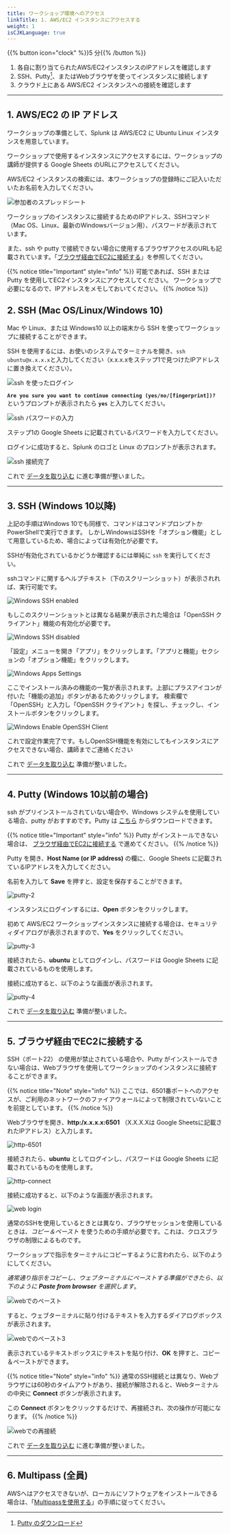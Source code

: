 ```yaml
---
title: ワークショップ環境へのアクセス
linkTitle: 1. AWS/EC2 インスタンスにアクセスする
weight: 1
isCJKLanguage: true
---
```


{{% button icon="clock" %}}5 分{{% /button %}}

1. 各自に割り当てられたAWS/EC2インスタンスのIPアドレスを確認します
2. SSH、Putty[^1]、またはWebブラウザを使ってインスタンスに接続します
3. クラウド上にある AWS/EC2 インスタンスへの接続を確認します

---

## 1. AWS/EC2 の IP アドレス

ワークショップの準備として、Splunk は AWS/EC2 に Ubuntu Linux インスタンスを用意しています。

ワークショップで使用するインスタンスにアクセスするには、ワークショップの講師が提供する Google Sheets のURLにアクセスしてください。

AWS/EC2 インスタンスの検索には、本ワークショップの登録時にご記入いただいたお名前を入力してください。

![参加者のスプレッドシート](../images/spreadsheet-info.png)

ワークショップのインスタンスに接続するためのIPアドレス、SSHコマンド（Mac OS、Linux、最新のWindowsバージョン用）、パスワードが表示されています。

また、ssh や putty で接続できない場合に使用するブラウザアクセスのURLも記載されています。「[ブラウザ経由でEC2に接続する](./#5-ブラウザ経由でec2に接続する)」を参照してください。

{{% notice title="Important" style="info" %}}
可能であれば、SSH または Putty を使用してEC2インスタンスにアクセスしてください。
ワークショップで必要になるので、IPアドレスをメモしておいてください。
{{% /notice %}}

## 2. SSH (Mac OS/Linux/Windows 10)

Mac や Linux、または Windows10 以上の端末から SSH を使ってワークショップに接続することができます。

SSH を使用するには、お使いのシステムでターミナルを開き、`ssh ubuntu@x.x.x.x`と入力してください（x.x.x.xをステップ1で見つけたIPアドレスに置き換えてください）。

![ssh を使ったログイン](../images/ssh-1.png)

**`Are you sure you want to continue connecting (yes/no/[fingerprint])?`** というプロンプトが表示されたら **`yes`** と入力してください。

![ssh パスワードの入力](../images/ssh-2.png)

ステップ1の Google Sheets に記載されているパスワードを入力してください。

ログインに成功すると、Splunk のロゴと Linux のプロンプトが表示されます。

![ssh 接続完了](../images/ssh-3.png)

これで [データを取り込む](../gdi/index.html) に進む準備が整いました。

---

## 3. SSH (Windows 10以降)

上記の手順はWindows 10でも同様で、コマンドはコマンドプロンプトかPowerShellで実行できます。
しかしWindowsはSSHを「オプション機能」として用意しているため、場合によっては有効化が必要です。

SSHが有効化されているかどうか確認するには単純に `ssh` を実行してください。

sshコマンドに関するヘルプテキスト（下のスクリーンショット）が表示されれば、実行可能です。

![Windows SSH enabled](../images/windows-ssh-enabled-feedback.png)

もしこのスクリーンショットとは異なる結果が表示された場合は「OpenSSH クライアント」機能の有効化が必要です。

![Windows SSH disabled](../images/windows-ssh-disabled-feedback.png)

「設定」メニューを開き「アプリ」をクリックします。「アプリと機能」セクションの「オプション機能」をクリックします。

![Windows Apps Settings](../images/windows-gui-optionalfeatures.png)

ここでインストール済みの機能の一覧が表示されます。上部にプラスアイコンが付いた「機能の追加」ボタンがあるためクリックします。
検索欄で「OpenSSH」と入力し「OpenSSH クライアント」を探し、チェックし、インストールボタンをクリックします。

![Windows Enable OpenSSH Client](../images/windows-enable-openssh-client.png)

これで設定作業完了です。もしOpenSSH機能を有効にしてもインスタンスにアクセスできない場合、講師までご連絡ください

これで [データを取り込む](../gdi/index.html) 準備が整いました。

---

## 4. Putty (Windows 10以前の場合)

ssh がプリインストールされていない場合や、Windows システムを使用している場合、putty がおすすめです。Putty は [こちら](https://www.putty.org/) からダウンロードできます。

{{% notice title="Important" style="info" %}}
Putty がインストールできない場合は、 [ブラウザ経由でEC2に接続する](./#5-ブラウザ経由でec2に接続する) で進めてください。
{{% /notice %}}

Putty を開き、**Host Name (or IP address)** の欄に、Google Sheets に記載されているIPアドレスを入力してください。

名前を入力して **Save** を押すと、設定を保存することができます。

![putty-2](../images/putty-settings.png)

インスタンスにログインするには、**Open** ボタンをクリックします。

初めて AWS/EC2 ワークショップインスタンスに接続する場合は、セキュリティダイアログが表示されますので、**Yes** をクリックしてください。

![putty-3](../images/putty-security.png)

接続されたら、**ubuntu** としてログインし、パスワードは Google Sheets に記載されているものを使用します。

接続に成功すると、以下のような画面が表示されます。

![putty-4](../images/putty-loggedin.png)

これで [データを取り込む](../gdi/index.html) 準備が整いました。

---

## 5. ブラウザ経由でEC2に接続する

SSH（ポート22） の使用が禁止されている場合や、Putty がインストールできない場合は、Webブラウザを使用してワークショップのインスタンスに接続することができます。

{{% notice title="Note" style="info" %}}
ここでは、6501番ポートへのアクセスが、ご利用のネットワークのファイアウォールによって制限されていないことを前提としています。
{{% /notice %}}

Webブラウザを開き、**http:/x.x.x.x:6501** （X.X.X.Xは Google Sheetsに記載されたIPアドレス）と入力します。

![http-6501](../images/shellinabox-url.png)

接続されたら、**ubuntu** としてログインし、パスワードは Google Sheets に記載されているものを使用します。

![http-connect](../images/shellinabox-connect.png)

接続に成功すると、以下のような画面が表示されます。

![web login](../images/shellinabox-login.png)

通常のSSHを使用しているときとは異なり、ブラウザセッションを使用しているときは、*コピー＆ペースト* を使うための手順が必要です。これは、クロスブラウザの制限によるものです。

ワークショップで指示をターミナルにコピーするように言われたら、以下のようにしてください。

*通常通り指示をコピーし、ウェブターミナルにペーストする準備ができたら、以下のように **Paste from browser** を選択します*。

![webでのペースト](../images/shellinabox-paste-browser.png)

すると、ウェブターミナルに貼り付けるテキストを入力するダイアログボックスが表示されます。

![webでのペースト3](../images/shellinabox-example-1.png)

表示されているテキストボックスにテキストを貼り付け、**OK** を押すと、コピー＆ペーストができます。

{{% notice title="Note" style="info" %}}
通常のSSH接続とは異なり、Webブラウザには60秒のタイムアウトがあり、接続が解除されると、Webターミナルの中央に **Connect** ボタンが表示されます。

この **Connect** ボタンをクリックするだけで、再接続され、次の操作が可能になります。
{{% /notice %}}

 ![webでの再接続](../images/shellinabox-reconnect.png)

これで [データを取り込む](../gdi/index.html) に進む準備が整いました。

---

## 6. Multipass (全員)

AWSへはアクセスできないが、ローカルにソフトウェアをインストールできる場合は、「[Multipassを使用する](https://github.com/splunk/observability-workshop/tree/main/multipass)」の手順に従ってください。

[^1]: [Putty のダウンロード](https://www.chiark.greenend.org.uk/~sgtatham/putty/)

